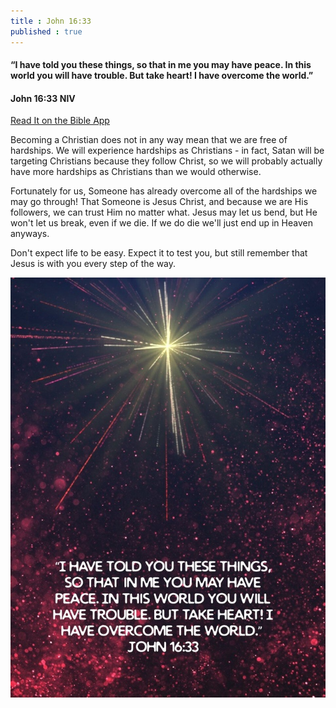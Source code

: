```yaml
---
title : John 16:33
published : true
---
```


<h4>“I have told you these things, so that in me you may have peace. In this world you will have trouble. But take heart! I have overcome the world.”</h4>

<h4>John 16:33 NIV</h4>

<a href = "https://bible.com/bible/111/jhn.16.33.NIV">Read It on the Bible App</a>

<p>Becoming a Christian does not in any way mean that we are free of hardships. We will experience hardships as Christians - in fact, Satan will be targeting Christians because they follow Christ, so we will probably actually have more hardships as Christians than we would otherwise.</p>

<p>Fortunately for us, Someone has already overcome all of the hardships we may go through! That Someone is Jesus Christ, and because we are His followers, we can trust Him no matter what. Jesus may let us bend, but He won't let us break, even if we die. If we do die we'll just end up in Heaven anyways.</p>

<p>Don't expect life to be easy. Expect it to test you, but still remember that Jesus is with you every step of the way.</p>

<img src="assets/lightcross.png" alt="I have told you these things, so that in me you may have peace. In this world you will have trouble. But take heart! I have overcome the world. John 16:33">
